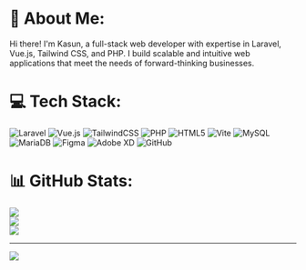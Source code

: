 # 💫 About Me:
Hi there! I'm Kasun, a full-stack web developer with expertise in
Laravel, Vue.js, Tailwind CSS, and PHP. I build scalable and intuitive web
applications that meet the needs of forward-thinking businesses.

# 💻 Tech Stack:
![Laravel](https://img.shields.io/badge/laravel-%23FF2D20.svg?style=for-the-badge&logo=laravel&logoColor=white) ![Vue.js](https://img.shields.io/badge/vue.js-%2335495e.svg?style=for-the-badge&logo=vuedotjs&logoColor=%234FC08D) ![TailwindCSS](https://img.shields.io/badge/tailwindcss-%2338B2AC.svg?style=for-the-badge&logo=tailwind-css&logoColor=white) ![PHP](https://img.shields.io/badge/php-%23777BB4.svg?style=for-the-badge&logo=php&logoColor=white) ![HTML5](https://img.shields.io/badge/html5-%23E34F26.svg?style=for-the-badge&logo=html5&logoColor=white) ![Vite](https://img.shields.io/badge/vite-%23646CFF.svg?style=for-the-badge&logo=vite&logoColor=white) ![MySQL](https://img.shields.io/badge/mysql-4479A1.svg?style=for-the-badge&logo=mysql&logoColor=white) ![MariaDB](https://img.shields.io/badge/MariaDB-003545?style=for-the-badge&logo=mariadb&logoColor=white) ![Figma](https://img.shields.io/badge/figma-%23F24E1E.svg?style=for-the-badge&logo=figma&logoColor=white) ![Adobe XD](https://img.shields.io/badge/Adobe%20XD-470137?style=for-the-badge&logo=Adobe%20XD&logoColor=#FF61F6) ![GitHub](https://img.shields.io/badge/github-%23121011.svg?style=for-the-badge&logo=github&logoColor=white)
# 📊 GitHub Stats:
![](https://github-readme-stats.vercel.app/api?username=avgkudey&theme=default&hide_border=false&include_all_commits=true&count_private=true)<br/>
![](https://github-readme-streak-stats.herokuapp.com/?user=avgkudey&theme=default&hide_border=false)<br/>
![](https://github-readme-stats.vercel.app/api/top-langs/?username=avgkudey&theme=default&hide_border=false&include_all_commits=true&count_private=true&layout=compact)

---
[![](https://visitcount.itsvg.in/api?id=avgkudey&icon=0&color=3)](https://visitcount.itsvg.in)
